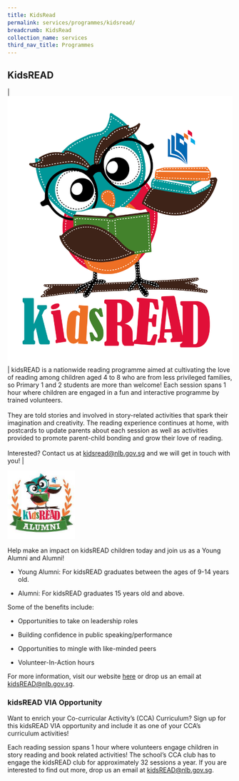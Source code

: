 ```yaml
---
title: KidsRead
permalink: services/programmes/kidsread/
breadcrumb: KidsRead
collection_name: services
third_nav_title: Programmes
---
```



## **KidsREAD**

| ![KidsRead Logo](/images/kidsread/KidsREAD_logo_modified.png) | kidsREAD is a nationwide reading programme aimed at cultivating the love of reading among children aged 4 to 8 who are from less privileged families, so Primary 1 and 2 students are more than welcome! Each session spans 1 hour where children are engaged in a fun and interactive programme by trained volunteers. <br><br> They are told stories and involved in story-related activities that spark their imagination and creativity. The reading experience continues at home, with postcards to update parents about each session as well as activities provided to promote parent-child bonding and grow their love of reading. <br><br> Interested? Contact us at [kidsread@nlb.gov.sg](mailto:kidsread@nlb.gov.sg) and we will get in touch with you! |

<img src="/images/kidsread/kidsREAD_alumni.jpg" style="width: 30%;">

Help make an impact on kidsREAD children today and join us as a Young Alumni and Alumni!

* Young Alumni: For kidsREAD graduates between the ages of 9-14 years old.

*  Alumni: For kidsREAD graduates 15 years old and above.

Some of the benefits include:

* Opportunities to take on leadership roles

* Building confidence in public speaking/performance

* Opportunities to mingle with like-minded peers

* Volunteer-In-Action hours

For more information, visit our website [here](https://go.gov.sg/nlb-kidsreadalumni) or drop us an email at [kidsREAD@nlb.gov.sg](mailto:kidsREAD@nlb.gov.sg).

### **kidsREAD VIA Opportunity**

Want to enrich your Co-curricular Activity’s (CCA) Curriculum? Sign up for this kidsREAD VIA opportunity and include it as one of your CCA’s curriculum activities!

Each reading session spans 1 hour where volunteers engage children in story reading and book related activities! The school’s CCA club has to engage the kidsREAD club for approximately 32 sessions a year. If you are interested to find out more, drop us an email at [kidsREAD@nlb.gov.sg](mailto:kidsREAD@nlb.gov.sg).
